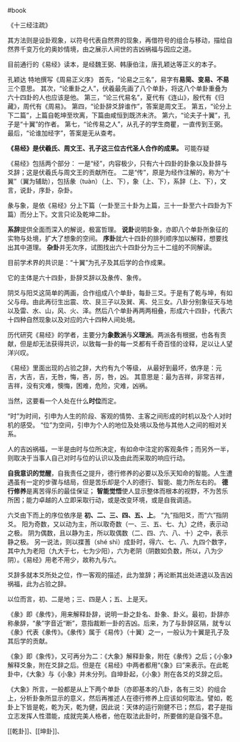 #book 

《十三经注疏》

其方法则是设卦观象，以符号代表自然界的现象，再借符号的组合与移动，描绘自然界千变万化的奥妙情境，由之展示人间世的吉凶祸福与因应之道。

目前通行的《易经》读本，是经魏王弼、韩康伯注，唐孔颖达等正义的本子。

孔颖达 特地撰写《周易正义序》
首先，“论易之三名”，易字有**易简、变易、不易**三个意思。
其次，“论重卦之人”，伏羲最先画了八个单卦，将这八个单卦重叠为六十四卦的人也应该是他。
第三，“论三代易名”，夏代有《连山》，殷代有《归藏》，周代有《周易》。
第四，“论卦辞爻辞谁作”，答案是周文王。
第五，“论分上下二篇”，上篇自乾坤至坎离，下篇由咸恒到既济未济。
第六，“论夫子十翼”，孔子是“十翼”的作者。
第七，“论传易之人”，从孔子的学生商瞿，一直传到王弼。
最后，“论谁加经字”，答案是无从查考。


**《易经》是伏羲氏、周文王、孔子这三位古代圣人合作的成果。**  可能存疑

《易经》包括两个部分：
一是“经”，内容极少，只有六十四卦的卦象以及卦辞与爻辞；这是伏羲氏与周文王的贡献所在。
二是“传”，原是为经作注解的，称为“十翼”（翼为辅助），包括彖（tuàn）（上、下），象（上、下），系辞（上、下），文言，说卦，序卦，杂卦。

彖与象，是依《易经》分上下篇（一卦至三十卦为上篇，三十一卦至六十四卦为下篇）而分上下。文言只论及乾坤二卦。

**系辞**提供全面而深入的解说，极富哲理。
**说卦**说明卦象，亦即八个单卦所象征的实物与处境，扩大了想象的空间。
**序卦**就六十四卦的排列顺序加以解释，想要找出其中道理。
**杂卦**并无次序，试图找出六十四卦分为三十二组的不同解读。

目前学术界的共识是：“十翼”为孔子及其后学的合作成果。

它的主体是六十四卦，卦辞爻辞以及彖传、象传。

阴爻与阳爻这简单的两画，合作组成八个单卦，每卦三爻。于是有了乾与坤，有如父与母。由此再衍生出震、坎、艮三子以及巽、离、兑三女。八卦分别象征天与地以及雷、水、山，风、火、泽。然后八个单卦再两两相叠，形成六十四卦，代表六十四种自然现象以及对应的六十四种人间处境。


历代研究《易经》的学者，主要分为**象数派**与**义理派**。两派各有根据，也各有贡献，但是却无法获得共识，以致每一卦的每一爻都有千奇百怪的诠释，足以让人望洋兴叹。

《易经》里面出现的占验之辞，大约有九个等级，
从最好到最坏，依序是：元吉，大吉，吉，无咎，悔，吝，厉，咎，凶。
其意思是：最为吉祥，非常吉祥，吉祥，没有灾难，懊悔，困难，危险，灾难，凶祸。

当然，这要看一个人处在什么**时位**而定。

“时”为时间，引申为人生的阶段、客观的情势、主客之间形成的时机以及个人对时机的感受。
“位”为空间，引申为个人的地位及处境以及他与其他人之间的相对关系。

人的吉凶祸福，一半是由时与位所决定，有如命中注定的客观条件；而另外一半，则取决于当事人自己对时与位的认识以及由此而采取的响应行动。

**自我意识的觉醒**，自我责任之提升，德行修养的必要以及乐天知命的智能。人生遭遇虽有一定的步骤与结局，但是苦乐却是个人的德行、智能、能力所左右的。
**德行修养**是离苦得乐的最佳保证；
**智能觉悟**使人显示整体而根本的视野，不为苦乐所困；能力卓越的人立即采取行动，或是改变环境，或是自我调适。

六爻由下而上的序位依序是 **初、二、三、四、五、上**。
“九”指阳爻，而“六”指阴爻。
阳为奇数，又以动为主，所以取奇数（一、三、五、七、九）之终，表示动之极。
阴为偶数，且以静为主，所以取偶数（二、四、六、八、十）之中，表示静之极。
另一说法，则以揲蓍（shé shì）成卦时，得六、七、八、九四个数字，
其中九为老阳（九大于七，七为少阳），六为老阴（阴数如负数，所以，八为少阴）。《易经》用老不用少，故称九与六。


爻辞多就本爻所处之位，作一客观的描述，此为筮辞；再论断其出处进退以及吉凶祸福，此为占验之辞。

以位而言，初、二是地；三、四是人；五、上是天。


《彖》即《彖传》，用来解释卦辞，说明一卦之卦名、卦象、卦义。最初，卦辞亦称彖辞，“彖”字音近“断”，意指裁断一卦的吉凶。后来，为了与卦辞区隔，就专以《彖》代表《彖传》。《彖传》属于《易传》（十翼）之一，一般认为十翼是孔子及其后学的贡献。


《象》即《象传》，又可再分为二：《大象》解释卦象，附在《彖传》之后；《小象》解释爻象，附在爻辞之后。但是在《易经》中两者都用“《象》曰”来表示。在此乾卦中，《大象》与《小象》并未分列。自坤卦起，《小象》附在各爻的爻辞之后。

《大象》所言，一般都是从上下两个单卦（亦即基本的八卦，各有三爻）的组合上，分析卦象所显示的意义，然后再推述人在德行修养上应该如何取法。譬如，乾卦上下皆是乾，乾为天，乾为健，因此说：天体的运行刚健不已；然后，君子是指立志发挥人性潜能，成就完美人格者，他在取法此卦时，所要做的是自强不息。


[[乾卦]]、[[坤卦]]、

















